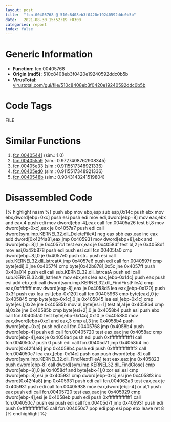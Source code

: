 ```yaml
---
layout: post
title:  "fcn.00405768 @ 510c8408eb3f0420e19240592ddc0b5b"
date:   2021-08-30 15:52:19 +0300
categories: report
index: false
---
```


# Generic Information
- **Function:** fcn.00405768
- **Origin (md5):** 510c8408eb3f0420e19240592ddc0b5b
- **VirusTotal:** [virustotal.com/gui/file/510c8408eb3f0420e19240592ddc0b5b][virustotal_ref]

# Code Tags
<span class="tag" id="FILE">FILE</span>


# Similar Functions

1. [fcn.00405441][similar_1_ref] (sim.: 1.0)
2. [fcn.004055a9][similar_2_ref] (sim.: 0.9727408762908345)
3. [fcn.00405e33][similar_3_ref] (sim.: 0.9115517348921336)
4. [fcn.00405ed0][similar_4_ref] (sim.: 0.9115517348921336)
5. [fcn.0040548b][similar_5_ref] (sim.: 0.9043143241519804)


# Disassembled Code

{% highlight nasm %}
push ebp
mov ebp,esp
sub esp,0x14c
push ebx
mov ebx,dword[ebp+0xc]
push esi
push edi
mov edi,dword[ebp+8]
mov eax,ebx
and eax,4
push edi
mov dword[ebp-4],eax
call fcn.00405a26
test bl,8
mov dword[ebp-0xc],eax
je 0x4057a7
push edi
call dword[sym.imp.KERNEL32.dll_DeleteFileA]
neg eax
sbb eax,eax
inc eax
add dword[0x42f4a8],eax
jmp 0x405931
mov dword[ebp+8],ebx
and dword[ebp+8],1
je 0x4057c1
test eax,eax
je 0x4058df
test bl,2
je 0x4058df
mov esi,0x42b878
push edi
push esi
call fcn.00405fa0
cmp dword[ebp+8],0
je 0x4057e0
push str..
push esi
call sub.KERNEL32.dll_lstrcatA
jmp 0x4057e6
push edi
call fcn.0040597f
cmp byte[edi],0
jne 0x4057f4
cmp byte[0x42b878],0x5c
jne 0x4057ff
push 0x40a014
push edi
call sub.KERNEL32.dll_lstrcatA
push edi
call sub.KERNEL32.dll_lstrlenA
mov ebx,eax
lea eax,[ebp-0x14c]
push eax
push esi
add ebx,edi
call dword[sym.imp.KERNEL32.dll_FindFirstFileA]
cmp eax,0xffffffff
mov dword[ebp-8],eax
je 0x4058d5
lea eax,[ebp-0x120]
push 0x3f
push eax
lea esi,[ebp-0x120]
call fcn.00405963
cmp byte[eax],0
je 0x405845
cmp byte[ebp-0x1c],0
je 0x405845
lea esi,[ebp-0x1c]
cmp byte[esi],0x2e
jne 0x40585b
mov al,byte[esi+1]
test al,al
je 0x4058b4
cmp al,0x2e
jne 0x40585b
cmp byte[esi+2],0
je 0x4058b4
push esi
push ebx
call fcn.00405fa0
test byte[ebp-0x14c],0x10
je 0x405880
mov eax,dword[ebp+0xc]
and eax,3
cmp al,3
jne 0x4058b4
push dword[ebp+0xc]
push edi
call fcn.00405768
jmp 0x4058b4
push dword[ebp-4]
push edi
call fcn.00405720
test eax,eax
jne 0x4058ac
cmp dword[ebp-4],eax
je 0x4058a4
push edi
push 0xfffffffffffffff1
call fcn.004050c7
push 0
push edi
call fcn.00405d7f
jmp 0x4058b4
inc dword[0x42f4a8]
jmp 0x4058b4
push edi
push 0xfffffffffffffff2
call fcn.004050c7
lea eax,[ebp-0x14c]
push eax
push dword[ebp-8]
call dword[sym.imp.KERNEL32.dll_FindNextFileA]
test eax,eax
jne 0x405823
push dword[ebp-8]
call dword[sym.imp.KERNEL32.dll_FindClose]
cmp dword[ebp+8],0
je 0x4058df
and byte[ebx-1],0
xor esi,esi
cmp dword[ebp+8],esi
je 0x405931
cmp dword[ebp-0xc],esi
jne 0x4058f3
inc dword[0x42f4a8]
jmp 0x405931
push edi
call fcn.004062a3
test eax,eax
je 0x405931
push edi
call fcn.00405938
mov eax,dword[ebp-4]
or al,1
push eax
push edi
call fcn.00405720
test eax,eax
jne 0x405929
cmp dword[ebp-4],esi
je 0x4058eb
push edi
push 0xfffffffffffffff1
call fcn.004050c7
push esi
push edi
call fcn.00405d7f
jmp 0x405931
push edi
push 0xffffffffffffffe5
call fcn.004050c7
pop edi
pop esi
pop ebx
leave
ret 8
{% endhighlight %}


[similar_1_ref]: /report/fcn.00405441@0c82eefbb8a4714538e49f74fe0058a6
[similar_2_ref]: /report/fcn.004055a9@858dbd4ce0c289ef03f5cd172ced5d27
[similar_3_ref]: /report/fcn.00405e33@e1c1647e2a46cfd9190abde0e66f29f3
[similar_4_ref]: /report/fcn.00405ed0@ca0b3b300c37cf83aa8195cdd053964b
[similar_5_ref]: /report/fcn.0040548b@3a780067b4fcdbc523bd6f0e3b89f181
[virustotal_ref]: https://www.virustotal.com/gui/file/510c8408eb3f0420e19240592ddc0b5b